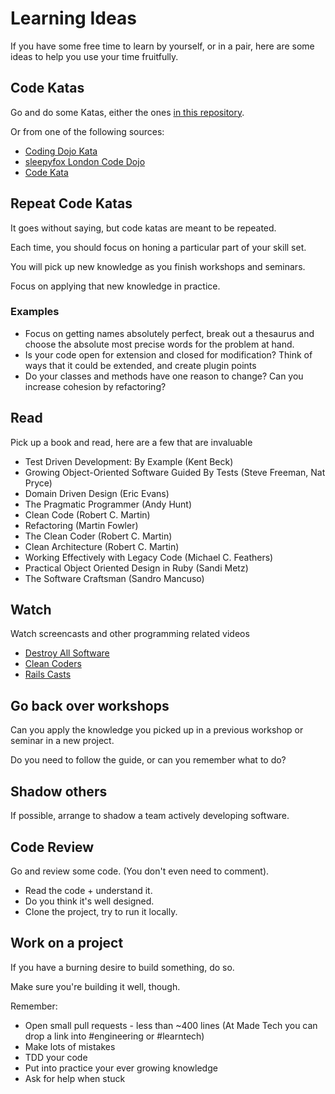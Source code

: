 # Learning Ideas

If you have some free time to learn by yourself, or in a pair, here are some ideas to help you use your time fruitfully.

## Code Katas

Go and do some Katas, either the ones [in this repository](../katas).

Or from one of the following sources:

* [Coding Dojo Kata](https://codingdojo.org/kata/)
* [sleepyfox London Code Dojo](https://github.com/sleepyfox?utf8=%E2%9C%93&tab=repositories&q=dojo)
* [Code Kata](http://codekata.com/)

## Repeat Code Katas

It goes without saying, but code katas are meant to be repeated.

Each time, you should focus on honing a particular part of your skill set.

You will pick up new knowledge as you finish workshops and seminars. 

Focus on applying that new knowledge in practice.

### Examples

* Focus on getting names absolutely perfect, break out a thesaurus and choose the absolute most precise words for the problem at hand.
* Is your code open for extension and closed for modification? Think of ways that it could be extended, and create plugin points
* Do your classes and methods have one reason to change? Can you increase cohesion by refactoring?

## Read

Pick up a book and read, here are a few that are invaluable

* Test Driven Development: By Example (Kent Beck)
* Growing Object-Oriented Software Guided By Tests (Steve Freeman, Nat Pryce)
* Domain Driven Design (Eric Evans)
* The Pragmatic Programmer (Andy Hunt)
* Clean Code (Robert C. Martin)
* Refactoring (Martin Fowler)
* The Clean Coder (Robert C. Martin)
* Clean Architecture (Robert C. Martin)
* Working Effectively with Legacy Code (Michael C. Feathers)
* Practical Object Oriented Design in Ruby (Sandi Metz)
* The Software Craftsman (Sandro Mancuso)

## Watch

Watch screencasts and other programming related videos

* [Destroy All Software](https://www.destroyallsoftware.com/screencasts)
* [Clean Coders](https://cleancoders.com/videos)
* [Rails Casts](http://railscasts.com/)

## Go back over workshops

Can you apply the knowledge you picked up in a previous workshop or seminar in a new project.

Do you need to follow the guide, or can you remember what to do?

## Shadow others

If possible, arrange to shadow a team actively developing software.

## Code Review

Go and review some code. (You don't even need to comment).

* Read the code + understand it.
* Do you think it's well designed.
* Clone the project, try to run it locally.

## Work on a project

If you have a burning desire to build something, do so.

Make sure you're building it well, though.

Remember:

* Open small pull requests - less than ~400 lines (At Made Tech you can drop a link into #engineering or #learntech)
* Make lots of mistakes
* TDD your code
* Put into practice your ever growing knowledge
* Ask for help when stuck 

